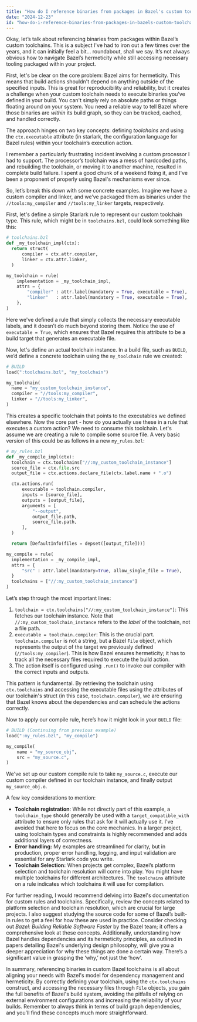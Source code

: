 ```yaml
---
title: "How do I reference binaries from packages in Bazel's custom toolchain?"
date: "2024-12-23"
id: "how-do-i-reference-binaries-from-packages-in-bazels-custom-toolchain"
---
```


Okay, let’s talk about referencing binaries from packages within Bazel’s custom toolchains. This is a subject I've had to iron out a few times over the years, and it can initially feel a bit… roundabout, shall we say. It’s not always obvious how to navigate Bazel’s hermeticity while still accessing necessary tooling packaged within your project.

First, let's be clear on the core problem: Bazel aims for hermeticity. This means that build actions shouldn't depend on anything outside of the specified inputs. This is great for reproducibility and reliability, but it creates a challenge when your custom toolchain needs to execute binaries you’ve defined in your build. You can't simply rely on absolute paths or things floating around on your system. You need a reliable way to tell Bazel where those binaries are *within* its build graph, so they can be tracked, cached, and handled correctly.

The approach hinges on two key concepts: defining *toolchains* and using the `ctx.executable` attribute (in starlark, the configuration language for Bazel rules) within your toolchain’s execution action.

I remember a particularly frustrating incident involving a custom processor I had to support. The processor’s toolchain was a mess of hardcoded paths, and rebuilding the toolchain, or moving it to another machine, resulted in complete build failure. I spent a good chunk of a weekend fixing it, and I've been a proponent of properly using Bazel's mechanisms ever since.

So, let’s break this down with some concrete examples. Imagine we have a custom compiler and linker, and we’ve packaged them as binaries under the `//tools:my_compiler` and `//tools:my_linker` targets, respectively.

First, let's define a simple Starlark rule to represent our custom toolchain type. This rule, which might be in `toolchains.bzl`, could look something like this:

```python
# toolchains.bzl
def _my_toolchain_impl(ctx):
  return struct(
      compiler = ctx.attr.compiler,
      linker = ctx.attr.linker,
  )

my_toolchain = rule(
    implementation = _my_toolchain_impl,
    attrs = {
        "compiler" : attr.label(mandatory = True, executable = True),
        "linker"   : attr.label(mandatory = True, executable = True),
    },
)
```

Here we've defined a rule that simply collects the necessary executable labels, and it doesn’t do much beyond storing them. Notice the use of `executable = True`, which ensures that Bazel requires this attribute to be a build target that generates an executable file.

Now, let's define an actual toolchain instance. In a build file, such as `BUILD`, we’d define a concrete toolchain using the `my_toolchain` rule we created:

```python
# BUILD
load(":toolchains.bzl", "my_toolchain")

my_toolchain(
  name = "my_custom_toolchain_instance",
  compiler = "//tools:my_compiler",
  linker = "//tools:my_linker",
)
```

This creates a specific toolchain that points to the executables we defined elsewhere. Now the core part - how do you actually use these in a rule that executes a custom action? We need to consume this toolchain. Let's assume we are creating a rule to compile some source file. A very basic version of this could be as follows in a new `my_rules.bzl`:

```python
# my_rules.bzl
def _my_compile_impl(ctx):
  toolchain = ctx.toolchains["//:my_custom_toolchain_instance"]
  source_file = ctx.file.src
  output_file = ctx.actions.declare_file(ctx.label.name + ".o")

  ctx.actions.run(
      executable = toolchain.compiler,
      inputs = [source_file],
      outputs = [output_file],
      arguments = [
          "--output",
          output_file.path,
          source_file.path,
      ],
  )

  return [DefaultInfo(files = depset([output_file]))]

my_compile = rule(
  implementation = _my_compile_impl,
  attrs = {
      "src" : attr.label(mandatory=True, allow_single_file = True),
  }
  toolchains = ["//:my_custom_toolchain_instance"]
)
```

Let’s step through the most important lines:

1.  `toolchain = ctx.toolchains["//:my_custom_toolchain_instance"]`: This fetches our toolchain instance. Note that `//:my_custom_toolchain_instance` refers to the *label* of the toolchain, not a file path.
2. `executable = toolchain.compiler`: This is the crucial part. `toolchain.compiler` is not a string, but a Bazel `File` object, which represents the output of the target we previously defined (`//tools:my_compiler`). This is how Bazel ensures hermeticity; it has to track all the necessary files required to execute the build action.
3. The action itself is configured using `.run()` to invoke our compiler with the correct inputs and outputs.

This pattern is fundamental. By retrieving the toolchain using `ctx.toolchains` and accessing the executable files using the attributes of our toolchain's struct (in this case, `toolchain.compiler`), we are ensuring that Bazel knows about the dependencies and can schedule the actions correctly.

Now to apply our compile rule, here’s how it might look in your `BUILD` file:

```python
# BUILD (Continuing from previous example)
load(":my_rules.bzl", "my_compile")

my_compile(
    name = "my_source_obj",
    src = "my_source.c",
)

```
We've set up our custom compile rule to take `my_source.c`, execute our custom compiler defined in our toolchain instance, and finally output `my_source_obj.o`.

A few key considerations to mention:

*   **Toolchain registration**: While not directly part of this example, a `toolchain_type` should generally be used with a `target_compatible_with` attribute to ensure only rules that ask for it will actually use it. I've avoided that here to focus on the core mechanics. In a larger project, using toolchain types and constraints is highly recommended and adds additional layers of correctness.
*   **Error handling:** My examples are streamlined for clarity, but in production, proper error handling, logging, and input validation are essential for any Starlark code you write.
*   **Toolchain Selection:** When projects get complex, Bazel’s platform selection and toolchain resolution will come into play. You might have multiple toolchains for different architectures. The `toolchains` attribute on a rule indicates which toolchains it will use for compilation.

For further reading, I would recommend delving into Bazel's documentation for custom rules and toolchains. Specifically, review the concepts related to platform selection and toolchain resolution, which are crucial for large projects. I also suggest studying the source code for some of Bazel’s built-in rules to get a feel for how these are used in practice. Consider checking out *Bazel: Building Reliable Software Faster* by the Bazel team; it offers a comprehensive look at these concepts. Additionally, understanding how Bazel handles dependencies and its hermeticity principles, as outlined in papers detailing Bazel's underlying design philosophy, will give you a deeper appreciation for why these things are done a certain way. There’s a significant value in grasping the ‘why,’ not just the ‘how’.

In summary, referencing binaries in custom Bazel toolchains is all about aligning your needs with Bazel's model for dependency management and hermeticity. By correctly defining your toolchain, using the `ctx.toolchains` construct, and accessing the necessary files through `File` objects, you gain the full benefits of Bazel's build system, avoiding the pitfalls of relying on external environment configurations and increasing the reliability of your builds. Remember to always think in terms of build graph dependencies, and you’ll find these concepts much more straightforward.
